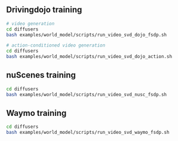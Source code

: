 ## Drivingdojo training
```bash
# video generation
cd diffusers
bash examples/world_model/scripts/run_video_svd_dojo_fsdp.sh

# action-conditioned video generation
cd diffusers
bash examples/world_model/scripts/run_video_svd_dojo_action.sh
```

## nuScenes training
```bash
cd diffusers
bash examples/world_model/scripts/run_video_svd_nusc_fsdp.sh
```

## Waymo training
```bash
cd diffusers
bash examples/world_model/scripts/run_video_svd_waymo_fsdp.sh
```